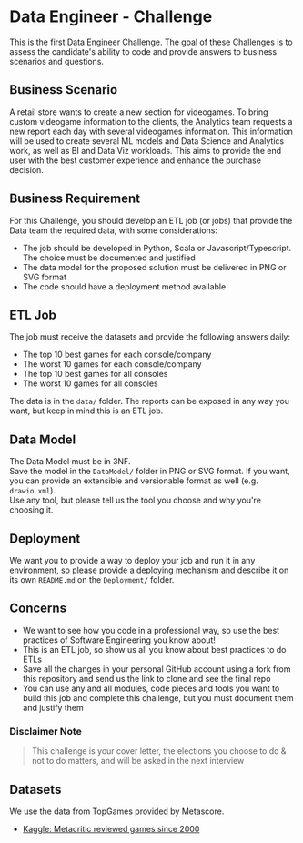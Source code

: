 # Data Engineer - Challenge
This is the first Data Engineer Challenge. The goal of these Challenges is to assess the candidate's ability to code and provide answers to business scenarios and questions.

## Business Scenario

A retail store wants to create a new section for videogames. To bring custom videogame information to the clients, the Analytics team requests a new report each day with several videogames information. This information will be used to create several ML models and Data Science and Analytics work, as well as BI and Data Viz workloads. This aims to provide the end user with the best customer experience and enhance the purchase decision.

## Business Requirement

For this Challenge, you should develop an ETL job (or jobs) that provide the Data team the required data, with some considerations:
- The job should be developed in Python, Scala or Javascript/Typescript. The choice must be documented and justified
- The data model for the proposed solution must be delivered in PNG or SVG format
- The code should have a deployment method available

## ETL Job

The job must receive the datasets and provide the following answers daily:

- The top 10 best games for each console/company
- The worst 10 games for each console/company
- The top 10 best games for all consoles
- The worst 10 games for all consoles

The data is in the `data/` folder. The reports can be exposed in any way you want, but keep in mind this is an ETL job.

## Data Model

The Data Model must be in 3NF.<br>
Save the model in the `DataModel/` folder in PNG or SVG format. If you want, you can provide an extensible and versionable format as well (e.g. `drawio.xml`).<br>
Use any tool, but please tell us the tool you choose and why you're choosing it.

## Deployment

We want you to provide a way to deploy your job and run it in any environment, so please provide a deploying mechanism and describe it on its own `README.md` on the `Deployment/` folder.

## Concerns

- We want to see how you code in a professional way, so use the best practices of Software Engineering you know about!
- This is an ETL job, so show us all you know about best practices to do ETLs
- Save all the changes in your personal GitHub account using a fork from this repository and send us the link to clone and see the final repo
- You can use any and all modules, code pieces and tools you want to build this job and complete this challenge, but you must document them and justify them


### Disclaimer Note

> This challenge is your cover letter, the elections you choose to do & not to do matters, and will be asked in the next interview


## Datasets

We use the data from TopGames provided by Metascore.

* [Kaggle: Metacritic reviewed games since 2000](https://www.kaggle.com/destring/metacritic-reviewed-games-since-2000)
